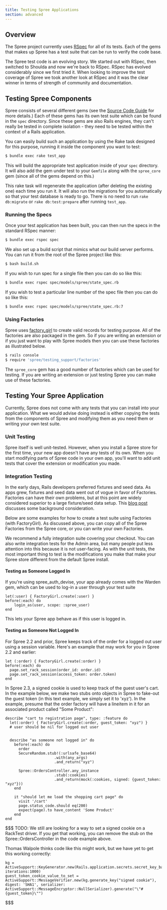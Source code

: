 ```yaml
---
title: Testing Spree Applications
section: advanced
---
```


## Overview

The Spree project currently uses [RSpec](http://rspec.info) for all of its tests. Each of the gems that makes up Spree has a test suite that can be run to verify the code base.

The Spree test code is an evolving story. We started out with RSpec, then switched to Shoulda and now we're back to RSpec. RSpec has evolved considerably since we first tried it. When looking to improve the test coverage of Spree we took another look at RSpec and it was the clear winner in terms of strength of community and documentation.

## Testing Spree Components

Spree consists of several different gems (see the [Source Code Guide](navigating#layout-and-structure) for more details.) Each of these gems has its own test suite which can be found in the `spec` directory. Since these gems are also Rails engines, they can't really be tested in complete isolation - they need to be tested within the context of a Rails application.

You can easily build such an application by using the Rake task designed for this purpose, running it inside the component you want to test:

```bash
$ bundle exec rake test_app
```

This will build the appropriate test application inside of your `spec` directory. It will also add the gem under test to your `Gemfile` along with the `spree_core` gem (since all of the gems depend on this.)

This rake task will regenerate the application (after deleting the existing one) each time you run it. It will also run the migrations for you automatically so that your test database is ready to go. There is no need to run `rake db:migrate` or `rake db:test:prepare` after running `test_app`.

### Running the Specs

Once your test application has been built, you can then run the specs in the standard RSpec manner:

```bash
$ bundle exec rspec spec
```

We also set up a build script that mimics what our build server performs. You can run it from the root of the Spree project like this:

```bash
$ bash build.sh
```

If you wish to run spec for a single file then you can do so like this:

```bash
$ bundle exec rspec spec/models/spree/state_spec.rb
```

If you wish to test a particular line number of the spec file then you can do so like this:

```bash
$ bundle exec rspec spec/models/spree/state_spec.rb:7
```

### Using Factories

Spree uses [factory_girl](https://github.com/thoughtbot/factory_girl) to create valid records for testing purpose. All of the factories are also packaged in the gem. So if you are writing an extension or if you just want to play with Spree models then you can use these factories as illustrated below.

```bash
$ rails console
$ require 'spree/testing_support/factories'
```

The `spree_core` gem has a good number of factories which can be used for testing. If you are writing an extension or just testing Spree you can make use of these factories.

## Testing Your Spree Application

Currently, Spree does not come with any tests that you can install into your application. What we would advise doing instead is either copying the tests from the components of Spree and modifying them as you need them or writing your own test suite.

### Unit Testing

Spree itself is well unit-tested. However, when you install a Spree store for the first time, your new app doesn't have any tests of its own. When you start modifying parts of Spree code in your own app, you'll want to add unit tests that cover the extension or modification you made.

### Integration Testing

In the early days, Rails developers preferred fixtures and seed data. As apps grew, fixtures and seed data went out of vogue in favor of Factories. Factories can have their own problems, but at this point are widely considered superior to a large fixture/seed data setup. This [blog post](https://semaphoreci.com/blog/2014/01/14/rails-testing-antipatterns-fixtures-and-factories.html) discusses some background consideration.

Below are some examples for how to create a test suite using Factories (with FactoryGirl). As discussed above, you can copy all of the Spree Factories from the Spree core, or you can write your own Factories. 

We recommend a fully integration suite covering your checkout. You can also write integration tests for the Admin area, but many people put less attention into this because it is not user-facing. As with the unit tests, the most important thing to test is the modifications you make that make your Spree store different from the default Spree install.

 

#### Testing as Someone Logged In

If you're using spree_auth_devise, your app already comes with the Warden gem, which can be used to log-in a user through your test suite

```
let(:user) { FactoryGirl.create(:user) }
before(:each) do
	login_as(user, scope: :spree_user)
end
```

This lets your Spree app behave as if this user is logged in.


#### Testing as Someone Not Logged In

For Spree 2.2 and prior, Spree keeps track of the order for a logged out user using a session variable. Here's an example that may work for you in Spree 2.2 and earlier:

```
let (:order) { FactoryGirl.create(:order) }
before(:each) do
  page.set_rack_session(order_id: order.id)
  page.set_rack_session(access_token: order.token)
end
```

In Spree 2.3, a signed cookie is used to keep track of the guest user's cart. In the example below, we make two stubs onto objects in Spree to fake-out the guest token (in this text example, we simply set it to 'xyz'). In the example, presume that the order factory will have a lineitem in it for an associated product called "Some Product":

```
describe "cart to registration page", type: :feature do
  let(:order) { FactoryGirl.create(:order, guest_token: "xyz") }
  # user should be nil for logged out user


  describe "as someone not logged in" do
    before(:each) do
      order
      SecureRandom.stub!(:urlsafe_base64)
                      .with(any_args)
                      .and_return("xyz")

      Spree::OrdersController.any_instance
                      .stub(:cookies)
                      .and_return(mock(:cookies, signed: {guest_token: "xyz"}))
    end

    it "should let me load the shopping cart page" do
      visit '/cart'
      page.status_code.should eq(200)
      expect(page).to have_content 'Some Product'
    end
end
```

$$$
TODO: We still are looking for a way to set a signed cookie on a RackTest driver. If you get that working, you can remove the stub on the Spree::OrdersController in the code example above.

Thomas Walpole thinks code like this might work, but we have yet to get this working correctly: 
```
kg = ActiveSupport::KeyGenerator.new(Rails.application.secrets.secret_key_base, iterations:1000)
guest_token_cookie_value_to_set = ActiveSupport::MessageVerifier.new(kg.generate_key("signed cookie"), digest: 'SHA1', serializer: ActiveSupport::MessageEncryptor::NullSerializer).generate("\"#{guest_token}\"")
```
$$$
